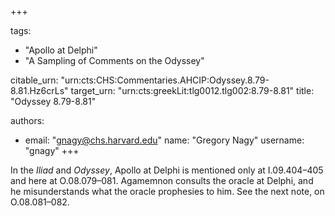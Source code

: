 +++

tags:
- "Apollo at Delphi"
- "A Sampling of Comments on the Odyssey"

citable_urn: "urn:cts:CHS:Commentaries.AHCIP:Odyssey.8.79-8.81.Hz6crLs"
target_urn: "urn:cts:greekLit:tlg0012.tlg002:8.79-8.81"
title: "Odyssey 8.79-8.81"

authors:
- email: "gnagy@chs.harvard.edu"
  name: "Gregory Nagy"
  username: "gnagy"
+++

<p>In the <em>Iliad</em> and <em>Odyssey</em>, Apollo at Delphi is mentioned only at Ι.09.404–405 and here at O.08.079–081. Agamemnon consults the oracle at Delphi, and he misunderstands what the oracle prophesies to him. See the next note, on O.08.081–082. </p>